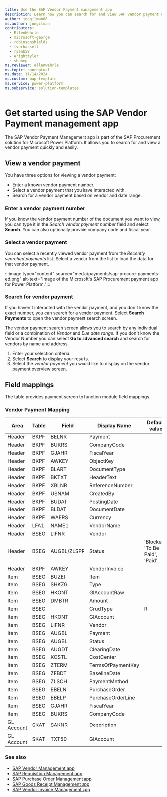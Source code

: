 ```yaml
---
title: Use the SAP Vendor Payment management app
description: Learn how you can search for and view SAP vendor payment data using Microsoft's SAP Vendor Payment Management app for Microsoft Power Platform.
author: jongilman88
ms.author: jongilman
contributors:
  - EllenWehrle
  - microsoft-george
  - robinsonshields
  - tverhasselt
  - ryanb58
  - Wrighttyler
  - shanep
ms.reviewer: ellenwehrle
ms.topic: conceptual
ms.date: 11/14/2024
ms.custom: bap-template
ms.service: power-platform
ms.subservice: solution-templates
---
```


# Get started using the SAP Vendor Payment management app

The SAP Vendor Payment Management app is part of the SAP Procurement solution for Microsoft Power Platform. It allows you to search for and view a vendor payment quickly and easily.

## View a vendor payment
  
You have three options for viewing a vendor payment:

- Enter a known vendor payment number.
- Select a vendor payment that you have interacted with.
- Search for a vendor payment based on vendor and date range.

### Enter a vendor payment number
  
If you know the vendor payment number of the document you want to view, you can type it in the _Search vendor payment number_ field and select **Search**. You can also optionally provide company code and fiscal year.

### Select a vendor payment
  
You can select a recently viewed vendor payment from the _Recently searched payments_ list. Select a vendor from the list to load the data for that vendor payment.
  
:::image type="content" source="media/payments/sap-procure-payments-ed.png" alt-text="Image of the Microsoft's SAP Procurement payment app for Power Platform.":::
  
### Search for vendor payment
  
If you haven't interacted with the vendor payment, and you don't know the exact number, you can search for a vendor payment. Select **Search Payments** to open the vendor payment search screen.

The vendor payment search screen allows you to search by any individual field or a combination of _Vendor_ and _Due date range_. If you don't know the Vendor Number you can select **Go to advanced search** and search for vendors by name and address.

1. Enter your selection criteria.
1. Select **Search** to display your results.
1. Select the _vendor payment_ you would like to display on the vendor payment overview screen.

## Field mappings

The table provides payment screen to function module field mappings.

### Vendor Payment Mapping

|     Area                    |     Table               |     Field             |     Display Name            |     Default value |
| - | - | - | - | - |
|     Header               |     BKPF                |     BELNR             |     Payment            |     |
|     Header               |     BKPF                |     BUKRS             |     CompanyCode            |     |
|     Header               |     BKPF                |     GJAHR             |     FiscalYear            |     |
|     Header               |     BKPF                |     AWKEY             |     ObjectKey            |     |
|     Header               |     BKPF                |     BLART             |     DocumentType            |  |
|     Header               |     BKPF                |     BKTXT             |     HeaderText            |     |
|     Header               |     BKPF                |     XBLNR             |     ReferenceNumber            | |
|     Header               |     BKPF                |     USNAM             |     CreatedBy            |      |
|     Header               |     BKPF                |     BUDAT             |     PostingDate            |     |
|     Header               |     BKPF                |     BLDAT             |     DocumentDate            |      |
|     Header               |     BKPF                |     WAERS             |     Currency            |          |
|     Header               |     LFA1                |     NAME1             |     VendorName            |          |
|     Header               |     BSEG                |     LIFNR             |     Vendor            |          |
|     Header               |     BSEG                |     AUGBL/ZLSPR             |     Status            |     'Blocked', 'To Be Paid', 'Paid'|
|     Header               |     BKPF                |     AWKEY             |     VendorInvoice            |     |
|     Item                    |     BSEG                |     BUZEI             |     Item            |          |
|     Item                    |     BSEG                |     SHKZG             |     Type            |          |
|     Item                    |     BSEG                |     HKONT             |     GlAccountRaw            |          |
|     Item                    |     BSEG                |     DMBTR             |     Amount            |          |
|     Item                    |     BSEG                |                  |     CrudType    |     R |
|     Item                    |     BSEG                |     HKONT             |     GlAccount            |          |
|     Item                    |     BSEG                |     LIFNR             |     Vendor            |          |
|     Item                    |     BSEG                |     AUGBL             |     Payment            |          |
|     Item                    |     BSEG                |     AUGBL             |     Status            |          |
|     Item                    |     BSEG                |     AUGDT             |     ClearingDate            |     |
|     Item                    |     BSEG                |     KOSTL             |     CostCenter            |          |
|     Item                    |     BSEG                |     ZTERM             |     TermsOfPaymentKey            |     |
|     Item                    |     BSEG                |     ZFBDT             |     BaselineDate            |          |
|     Item                    |     BSEG                |     ZLSCH             |     PaymentMethod            |          |
|     Item                    |     BSEG                |     EBELN             |     PurchaseOrder            |          |
|     Item                    |     BSEG                |     EBELP             |     PurchaseOrderLine            |      |
|     Item                    |     BSEG                |     GJAHR             |     FiscalYear            |          |
|     Item                    |     BSEG                |     BUKRS             |     CompanyCode            |          |
|     GL Account                 |     SKAT              |     SAKNR            |     Description            |          |
|     GL Account                 |     SKAT              |     TXT50             |     GlAccount            |          |

### See also

- [SAP Vendor Management app](vendor-management.md)
- [SAP Requisition Management app](requisition-management.md)
- [SAP Purchase Order Management app](purchase-order-management.md)
- [SAP Goods Receipt Management app](goods-receipt-management.md)
- [SAP Vendor Invoice Management app](vendor-invoice-management.md)

